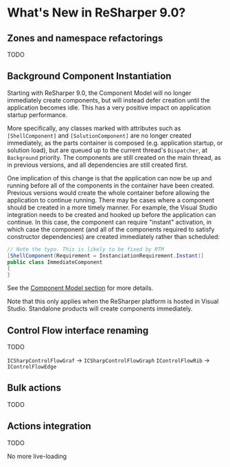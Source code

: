 # What's New in ReSharper 9.0?

<!-- toc -->

## Zones and namespace refactorings

TODO

## Background Component Instantiation

Starting with ReSharper 9.0, the Component Model will no longer immediately create components, but will instead defer creation until the application becomes idle. This has a very positive impact on application startup performance.

More specifically, any classes marked with attributes such as `[ShellComponent]` and `[SolutionComponent]` are no longer created immediately, as the parts container is composed (e.g. application startup, or solution load), but are queued up to the current thread's `Dispatcher`, at `Background` priority. The components are still created on the main thread, as in previous versions, and all dependencies are still created first.

One implication of this change is that the application can now be up and running before all of the components in the container have been created. Previous versions would create the whole container before allowing the application to continue running. There may be cases where a component should be created in a more timely manner. For example, the Visual Studio integration needs to be created and hooked up before the application can continue. In this case, the component can require "instant" activation, in which case the component (and all of the components required to satisfy constructor dependencies) are created immediately rather than scheduled:

```cs
// Note the typo. This is likely to be fixed by RTM
[ShellComponent(Requirement = InstanciationRequirement.Instant)]
public class ImmediateComponent
{
}
```

See the [Component Model section](../Platform/ComponentModel.md) for more details.

Note that this only applies when the ReSharper platform is hosted in Visual Studio. Standalone products will create components immediately.

## Control Flow interface renaming

TODO

`ICSharpControlFlowGraf` -> `ICSharpControlFlowGraph`
`IControlFlowRib` -> `IControlFlowEdge`

## Bulk actions

TODO

## Actions integration

TODO

No more live-loading
